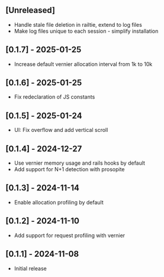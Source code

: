 ## [Unreleased]

- Handle stale file deletion in railtie, extend to log files
- Make log files unique to each session - simplify installation

## [0.1.7] - 2025-01-25

- Increase default vernier allocation interval from 1k to 10k

## [0.1.6] - 2025-01-25

- Fix redeclaration of JS constants

## [0.1.5] - 2025-01-24

- UI: Fix overflow and add vertical scroll

## [0.1.4] - 2024-12-27

- Use vernier memory usage and rails hooks by default
- Add support for N+1 detection with prosopite

## [0.1.3] - 2024-11-14

- Enable allocation profiling by default

## [0.1.2] - 2024-11-10

- Add support for request profiling with vernier

## [0.1.1] - 2024-11-08

- Initial release
